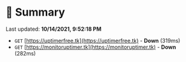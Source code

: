# 📖 Summary
Last updated: **10/14/2021, 9:52:18 PM**

- `GET` [https://uptimerfree.tk](https://uptimerfree.tk) - **Down** (319ms)
- `GET` [https://monitoruptimer.tk](https://monitoruptimer.tk) - **Down** (282ms)
